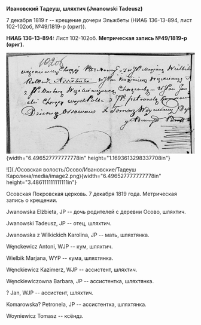 **Ивановский Тадеуш, шляхтич (Jwanowski Tadeusz)**

7 декабря 1819 г -- крещение дочери Эльжбеты (НИАБ 136-13-894, лист
102-102об, №49/1819-р (ориг)).

**НИАБ 136-13-894:** Лист 102-102об. **Метрическая запись №49/1819-р
(ориг).**

![](./media/29f9f356633b7546976159ea1b2d5e6a51617f64.png){width="6.496527777777778in"
height="1.1693613298337708in"}

![](./Осовская волость/Осово/Ивановские/Тадеуш Каролина/media/image2.png){width="6.496527777777778in"
height="3.486111111111111in"}

Осовская Покровская церковь. 7 декабря 1819 года. Метрическая запись о
крещении.

Jwanowska Elżbieta, JP -- дочь родителей с деревни Осово, шляхтич.

Jwanowski Tadeusz, JP -- отец, шляхтич.

Jwanowska z Wilkickich Karolina, JP -- мать, шляхтянка.

Węnckewicz Antoni, WJP -- кум, шляхтич.

Wielbik Marjana, WYP -- кума, шляхтянка.

Węnckiewicz Kazimerz, WJP -- ассистент, шляхтич.

Węnckiewiczowna Barbara, JP -- ассистентка, шляхтянка.

? Jan, WJP -- ассистент, шляхтич.

Komarowska? Petronela, JP -- ассистентка, шляхтянка.

Woyniewicz Tomasz -- ксёндз.
